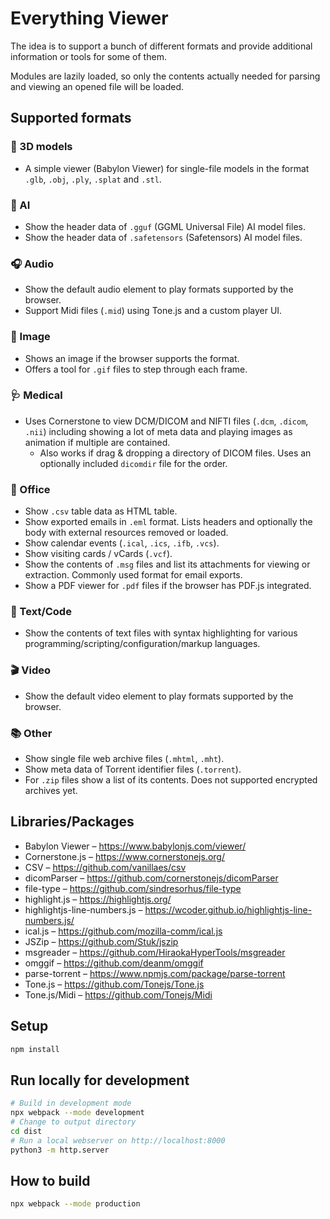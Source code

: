 # Everything Viewer

The idea is to support a bunch of different formats and provide additional information or tools for some of them.

Modules are lazily loaded, so only the contents actually needed for parsing and viewing an opened file will be loaded.


## Supported formats

### 📐 3D models

* A simple viewer (Babylon Viewer) for single-file models in the format `.glb`, `.obj`, `.ply`, `.splat` and `.stl`.

### 🤖 AI

* Show the header data of `.gguf` (GGML Universal File) AI model files.
* Show the header data of `.safetensors` (Safetensors) AI model files.

### 🎧 Audio

* Show the default audio element to play formats supported by the browser.
* Support Midi files (`.mid`) using Tone.js and a custom player UI.

### 🎨 Image

* Shows an image if the browser supports the format.
* Offers a tool for `.gif` files to step through each frame.

### 🩺 Medical

* Uses Cornerstone to view DCM/DICOM and NIFTI files (`.dcm`, `.dicom`, `.nii`) including showing a lot of meta data and playing images as animation if multiple are contained.
	* Also works if drag & dropping a directory of DICOM files. Uses an optionally included `dicomdir` file for the order.

### 📎 Office

* Show `.csv` table data as HTML table.
* Show exported emails in `.eml` format. Lists headers and optionally the body with external resources removed or loaded.
* Show calendar events (`.ical`, `.ics`, `.ifb`, `.vcs`).
* Show visiting cards / vCards (`.vcf`).
* Show the contents of `.msg` files and list its attachments for viewing or extraction. Commonly used format for email exports.
* Show a PDF viewer for `.pdf` files if the browser has PDF.js integrated.

### 📑 Text/Code

* Show the contents of text files with syntax highlighting for various programming/scripting/configuration/markup languages.

### 🎬 Video

* Show the default video element to play formats supported by the browser.

### 📚 Other

* Show single file web archive files (`.mhtml`, `.mht`).
* Show meta data of Torrent identifier files (`.torrent`).
* For `.zip` files show a list of its contents. Does not supported encrypted archives yet.


## Libraries/Packages

* Babylon Viewer – https://www.babylonjs.com/viewer/
* Cornerstone.js – https://www.cornerstonejs.org/
* CSV – https://github.com/vanillaes/csv
* dicomParser – https://github.com/cornerstonejs/dicomParser
* file-type – https://github.com/sindresorhus/file-type
* highlight.js – https://highlightjs.org/
* highlightjs-line-numbers.js – https://wcoder.github.io/highlightjs-line-numbers.js/
* ical.js – https://github.com/mozilla-comm/ical.js
* JSZip – https://github.com/Stuk/jszip
* msgreader – https://github.com/HiraokaHyperTools/msgreader
* omggif – https://github.com/deanm/omggif
* parse-torrent – https://www.npmjs.com/package/parse-torrent
* Tone.js – https://github.com/Tonejs/Tone.js
* Tone.js/Midi – https://github.com/Tonejs/Midi


## Setup

```sh
npm install
```


## Run locally for development

```sh
# Build in development mode
npx webpack --mode development
# Change to output directory
cd dist
# Run a local webserver on http://localhost:8000
python3 -m http.server
```


## How to build

```sh
npx webpack --mode production
```
